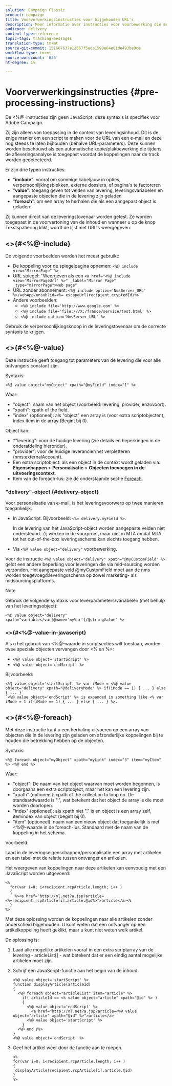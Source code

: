 ```yaml
---
solution: Campaign Classic
product: campaign
title: Voorverwerkingsinstructies voor bijgehouden URL's
description: Meer informatie over instructies voor voorbewerking die moeten worden gebruikt om de URL van een e-mailbericht te scripten, zodat deze nog steeds wordt bijgehouden.
audience: delivery
content-type: reference
topic-tags: tracking-messages
translation-type: tm+mt
source-git-commit: 151667637a12667f5eda1590e64e01de493be9ce
workflow-type: tm+mt
source-wordcount: '636'
ht-degree: 1%

---
```



# Voorverwerkingsinstructies {#pre-processing-instructions}

De &lt;%@-instructies zijn geen JavaScript, deze syntaxis is specifiek voor Adobe Campaign.

Zij zijn alleen van toepassing in de context van leveringsinhoud. Dit is de enige manier om een script te maken voor de URL van een e-mail en deze nog steeds te laten bijhouden (behalve URL-parameters). Deze kunnen worden beschouwd als een automatische kopie/plakbewerking die tijdens de afleveringsanalyse is toegepast voordat de koppelingen naar de track worden gedetecteerd.

Er zijn drie typen instructies:

* &quot;**include**&quot;: vooral om sommige kabeljauw in opties, verpersoonlijkingsblokken, externe dossiers, of pagina&#39;s te factoreren
* &quot;**value**&quot;: toegang geven tot velden van levering, leveringsvariabelen en aangepaste objecten die in de levering zijn geladen
* &quot;**foreach**&quot;: om een array te herhalen die als een aangepast object is geladen.

Zij kunnen direct van de leveringstovenaar worden getest. Ze worden toegepast in de voorvertoning van de inhoud en wanneer u op de knop Tekstspatiëring klikt, wordt de lijst met URL&#39;s weergegeven.

## &lt;>{#<%@-include}

De volgende voorbeelden worden het meest gebruikt:

* De koppeling voor de spiegelpagina opnemen: `<%@ include view="MirrorPage" %>`
* URL spiegel: &quot;Weergeven als een `<a href="<%@ include view='MirrorPageUrl' %>" _label="Mirror Page" _type="mirrorPage">web page"`
* URL zonder abonnement: `<%@ include option='NmsServer_URL' %>/webApp/unsub?id=<%= escapeUrl(recipient.cryptedId)%>`
* Andere voorbeelden:
   * `<%@ include file='http://www.google.com' %>`
   * `<%@ include file='file:///X:/france/service/test.html' %>`
   * `<%@ include option='NmsServer_URL' %>`

Gebruik de verpersoonlijkingsknoop in de leveringstovenaar om de correcte syntaxis te krijgen.

## &lt;>{#<%@-value}

Deze instructie geeft toegang tot parameters van de levering die voor alle ontvangers constant zijn.

Syntaxis:

`<%@ value object="myObject" xpath="@myField" index="1" %>`

Waar:

* &quot;object&quot;: naam van het object (voorbeeld: levering, provider, enzovoort).
* &quot;xpath&quot;: xpath of the field.
* &quot;index&quot; (optioneel): als &quot;object&quot; een array is (voor extra scriptobjecten), index item in de array (Begint bij 0).

Object kan:

* *&quot;levering&quot;: voor de huidige levering (zie details en beperkingen in de onderafdeling hieronder).
* &quot;provider&quot;: voor de huidige leverancier/het verpletteren (nms:externalAccount).
* Een extra scriptobject: als een object in de context wordt geladen via: **Eigenschappen** > **Personalisatie** > **Objecten toevoegen in de uitvoeringscontext**.
* Item van de foreach-lus: zie de onderstaande sectie [Foreach](#<%@-foreach).

### &quot;delivery&quot;-object {#delivery-object}

Voor personalisatie van e-mail, is het leveringsvoorwerp op twee manieren toegankelijk:

* In JavaScript. Bijvoorbeeld: `<%= delivery.myField %>`.

   In de levering van het JavaScript-object worden aangepaste velden niet ondersteund. Zij werken in de voorproef, maar niet in MTA omdat MTA tot het out-of-the-box leveringsschema kan slechts toegang hebben.

* Via `<%@ value object="delivery"` voorbewerking.

Voor de instructie `<%@ value object="delivery" xpath="@myCustomField" %>` geldt een andere beperking voor leveringen die via mid-sourcing worden verzonden. Het aangepaste veld @myCustomField moet aan de nms worden toegevoegd:leveringsschema op zowel marketing- als midsourcingsplatforms.

>[!NOTE]
>
>Gebruik de volgende syntaxis voor leverparameters/variabelen (met behulp van het leveringsobject):
>
>`<%@ value object="delivery" xpath="variables/var[@name='myVar']/@stringValue" %>`

### &lt;>{#<%@-value-in-javascript}

Als u het gebruik van &lt;%@-waarde in scriptsecties wilt toestaan, worden twee speciale objecten vervangen door &lt;% en %>:

* `<%@ value object='startScript' %>`
* `<%@ value object='endScript' %>`

Bijvoorbeeld:

```
<%@ value object='startScript' %> var iMode = <%@ value object="delivery" xpath="@deliveryMode" %> if(iMode == 1) { ... } else { ... }`
`<%@ value object='endScript' %> is expanded in something like <% var iMode = 1 if(iMode == 1) { ... } else { ... } %>.
```

## &lt;>{#<%@-foreach}

Met deze instructie kunt u een herhaling uitvoeren op een array van objecten die in de levering zijn geladen om afzonderlijke koppelingen bij te houden die betrekking hebben op de objecten.

Syntaxis:

`<%@ foreach object="myObject" xpath="myLink" index="3" item="myItem" %> <%@ end %>`

Waar:

* &quot;object&quot;: De naam van het object waarvan moet worden begonnen, is doorgaans een extra scriptobject, maar het kan een levering zijn.
* &quot;xpath&quot; (optioneel): xpath of the collection to loop on. De standaardwaarde is &quot;.&quot;, wat betekent dat het object de array is die moet worden doorlopen.
* &quot;index&quot; (optioneel): als xpath niet &quot;.&quot; is en object is een array zelf, itemindex van object (begint bij 0).
* &quot;item&quot; (optioneel): naam van een nieuw object dat toegankelijk is met &lt;%@-waarde in de foreach-lus. Standaard met de naam van de koppeling in het schema.

Voorbeeld:

Laad in de leveringseigenschappen/personalisatie een array met artikelen en een tabel met de relatie tussen ontvanger en artikelen.

Het weergeven van koppelingen naar deze artikelen kan eenvoudig met een JavaScript worden uitgevoerd:

```
<%
  for(var i=0; i<recipient.rcpArticle.length; i++ )
  {
    %><a href="http://nl.net?a.jsp?article=<%=recipient.rcpArticle[i].article.@id%>">article</a><%
  }
%>
```

Met deze oplossing worden de koppelingen naar alle artikelen zonder onderscheid bijgehouden. U kunt weten dat een ontvanger op een artikelkoppeling heeft geklikt, maar u kunt niet weten welk artikel.

De oplossing is:

1. Laad alle mogelijke artikelen vooraf in een extra scriptarray van de levering - articleList[] - wat betekent dat er een eindig aantal mogelijke artikelen moet zijn.
1. Schrijf een JavaScript-functie aan het begin van de inhoud.

   ```
   <%@ value object='startScript' %>
   function displayArticle(articleId)
   {
     <%@ foreach object="articleList" item="article" %>
       if( articleId == <% value object="article" xpath="@id" %> ) 
       {
         <%@ value object='endScript' %>
           <a href="http://nl.net?a.jsp?article=<%@ value object="article" xpath="@id" %>">article</a>
         <%@ value object='startScript' %>
       } 
     <%@ end @%>
   }
   <%@ value object='endScript' %>
   ```
1. Geef het artikel weer door de functie aan te roepen.

   ```
   <%
   for(var i=0; i<recipient.rcpArticle.length; i++ )
   {
    displayArticle(recipient.rcpArticle[i].article.@id)
   }
   %>
   ```

